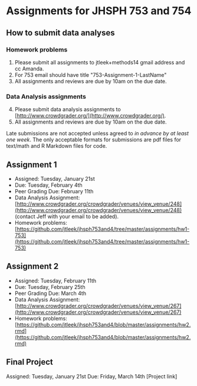 Assignments for JHSPH 753 and 754
=============================

How to submit data analyses
----------------

### Homework problems

1. Please submit all assignments to jtleek+methods14 gmail address and cc Amanda. 
2. For 753 email should have title "753-Assignment-1-LastName"
3. All assignments and reviews are due by 10am on the due date. 

### Data Analysis assignments

4. Please submit data analysis assignments to [http://www.crowdgrader.org/](http://www.crowdgrader.org/).
8. All assignments and reviews are due by 10am on the due date.


Late submissions are not accepted unless agreed to _in advance by at least one week_. The only acceptable formats for submissions are pdf files for text/math and R Markdown files for code. 

Assignment 1
--------------

* Assigned: Tuesday, January 21st
* Due: Tuesday, February 4th 
* Peer Grading Due: February 11th 
* Data Analysis Assignment: [http://www.crowdgrader.org/crowdgrader/venues/view_venue/248](http://www.crowdgrader.org/crowdgrader/venues/view_venue/248) (contact Jeff with your email to be added). 
* Homework problems: [https://github.com/jtleek/jhsph753and4/tree/master/assignments/hw1-753](https://github.com/jtleek/jhsph753and4/tree/master/assignments/hw1-753)

Assignment 2
--------------

* Assigned: Tuesday, February 11th
* Due: Tuesday, February 25th
* Peer Grading Due: March 4th
* Data Analysis Assignment: [http://www.crowdgrader.org/crowdgrader/venues/view_venue/267](http://www.crowdgrader.org/crowdgrader/venues/view_venue/267)
* Homework problems: [https://github.com/jtleek/jhsph753and4/blob/master/assignments/hw2.rmd](https://github.com/jtleek/jhsph753and4/blob/master/assignments/hw2.rmd)


Final Project
--------------

Assigned: Tuesday, January 21st
Due: Friday, March 14th
[Project link]
